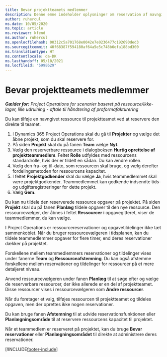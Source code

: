 ```yaml
---
title: Bevar projektteamets medlemmer
description: Denne emne indeholder oplysninger om reservation af navngivne ressourcer til projektteam og deres tildeling af opgaver.
author: ruhercul
ms.date: 10/05/2020
ms.topic: article
ms.reviewer: kfend
ms.author: ruhercul
ms.openlocfilehash: 00312c5a701768e0042e7e0236477c192690ded3
ms.sourcegitcommit: 40f68387f594180af64a5e5c748b6efa188bd300
ms.translationtype: HT
ms.contentlocale: da-DK
ms.lasthandoff: 05/10/2021
ms.locfileid: "5998629"
---
```

# <a name="maintain-team-members"></a>Bevar projektteamets medlemmer

_**Gælder for:** Project Operations for scenarier baseret på ressource/ikke-lager, lille udrulning - aftale til håndtering af proformafakturering_

Du kan tilføje en navngivet ressource til projektteamet ved at reservere den direkte til teamet.

1. I Dynamics 365 Project Operations skal du gå til **Projekter** og vælge det åbne projekt, som du skal reservere for.
2. På siden **Projekt** skal du på fanen **Team** vælge **Nyt**. 
3. Vælg den reserverbare ressource i dialogboksen **Hurtig oprettelse af projektteammedlem**. Feltet **Rolle** udfyldes med ressourcens standardrolle, hvis der er tildelt en sådan. Du kan ændre rollen. 
4. Vælg den fra- og til-dato, som ressourcen skal bruge, og vælg derefter fordelingsmetoden for ressourcens kapacitet. 
5. I feltet **Projektgodkender** skal du vælge **Ja**, hvis teammedlemmet skal være projektgodkender. Teammedlemmet kan godkende indsendte tids- og udgiftsregistreringer for dette projekt. 
6. Vælg **Gem**.

Du kan nu tildele den reserverede ressource opgaver på projektet. På siden **Projekt** skal du på fanen **Planlæg** tildele opgaver til den nye ressource. Den ressourcevælger, der åbnes i feltet **Ressourcer** i opgavegitteret, viser de teammedlemmer, du kan vælge.


I Project Operations er ressourcereservationer og opgavetildelinger ikke tæt sammenkoblet. Når du bruger ressourcevælgeren i tidsplanen, kan du tildele teammedlemmer opgaver for flere timer, end deres reservationer dækker på projektet.

Forskellene mellem teammedlemmers reservationer og tildelinger vises under fanerne **Team** og **Ressourceafstemning**. Du kan også afstemme forskellene mellem reservationer og tildelinger for ressourcer på et mere detaljeret niveau.

Anvend ressourcevælgeren under fanen **Planlæg** til at søge efter og vælge de reserverbare ressourcer, der ikke allerede er en del af projektteamet. Disse ressourcer vises i ressourcevælgeren som **Andre ressourcer**.

Når du foretager et valg, tilføjes ressourcen til projektteamet og tildeles opgaven, men der oprettes ikke nogen reservationer.

Du kan bruge fanen **Afstemning** til at udvide reservationsfunktionen eller **Planlægningsområde** til at reservere ressourcens kapacitet til projektet.

Når et teammedlem er reserveret på projektet, kan du bruge **Bevar reservationer** eller **Planlægningsområdet** til direkte at administrere deres reservationer.


[!INCLUDE[footer-include](../includes/footer-banner.md)]